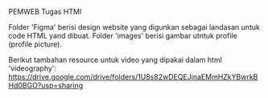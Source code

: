 PEMWEB Tugas HTMl

Folder 'Figma' berisi design website yang digunkan sebagai landasan untuk code HTML yand dibuat.
Folder 'images' berisi gambar utntuk profile (profile picture).

Berikut tambahan resource untuk video yang dipakai dalam html 'videography':
https://drive.google.com/drive/folders/1U8s82wDEQEJjnaEMmHZkYBwrkBHd0BGO?usp=sharing
